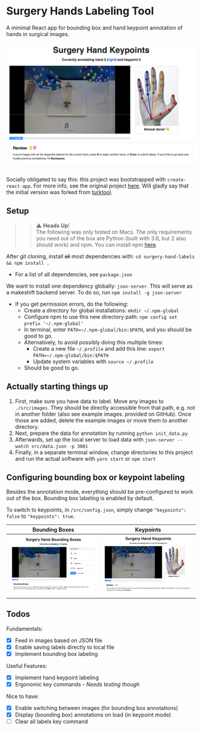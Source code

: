 # Surgery Hands Labeling Tool

A minimal React app for bounding box and hand keypoint annotation of hands in surgical images.

![](demo-pics/demo-keypoint.png)

<!-- |        Bounding Boxes        |            Keypoints             |
| :--------------------------: | :------------------------------: |
| ![](demo-pics/demo-bbox.png) | ![](demo-pics/demo-keypoint.png) | -->

Socially obligated to say this: this project was bootstrapped with `create-react-app`. For more info, see the original project [here](https://github.com/facebook/create-react-app/blob/master/packages/react-scripts/template/README.md). Will gladly say that the initial version was forked from [turktool](https://github.com/jaxony/turktool).  

## Setup

> > :warning: **Heads Up**!  
> > The following was only tested on Macs.
The only requirements you need out of the box are Python (built with 3.6, but 2 also should work) and npm. You can install npm [here](https://www.npmjs.com/get-npm).      

After git cloning, install ~~all~~ most dependencies with: `cd surgery-hand-labels && npm install .`

- For a list of all dependencies, see `package.json`

We want to install one dependency globally: `json-server`. This will serve as a makeshift backend server. To do so, run `npm install -g json-server`

- If you get permission errors, do the following:
  - Create a directory for global installations: `mkdir ~/.npm-global`
  - Configure npm to use this new directory path: `npm config set prefix '~/.npm-global'`
  - In terminal, enter `PATH=~/.npm-global/bin:$PATH`, and you should be good to go.
  - Alternatively, to avoid possibly doing this multiple times:
    - Create a new file `~/.profile` and add this line: `export PATH=~/.npm-global/bin:$PATH`
    - Update system variables with `source ~/.profile`
  - Should be good to go.

## Actually starting things up

1. First, make sure you have data to label. Move any images to `./src/images`. They should be directly accessible from that path, e.g. not in another folder (also see example images. provided on GitHub). Once those are added, delete the example images or move them to another directory.
2. Next, prepare the data for annotation by running `python init_data.py`
3. Afterwards, set up the local server to load data with `json-server --watch src/data.json -p 3001`
4. Finally, in a separate terminal window, change directories to this project and run the actual software with `yarn start` or `npm start`

## Configuring bounding box or keypoint labeling

Besides the annotation mode, everything should be pre-configured to work out of the box. Bounding box labeling is enabled by default.

To switch to keypoints, in `/src/config.json`, simply change `"keypoints": false` to `"keypoints": true`.

|        Bounding Boxes        |            Keypoints             |
| :--------------------------: | :------------------------------: |
| ![](demo-pics/demo-bbox.png) | ![](demo-pics/demo-keypoint.png) |

## Todos

Fundamentals:

- [x] Feed in images based on JSON file
- [x] Enable saving labels directly to local file
- [x] Implement bounding box labeling

Useful Features:

- [x] Implement hand keypoint labeling
- [x] Ergonomic key commands - _Needs testing though_

Nice to have:

- [x] Enable switching between images (for bounding box annotations)  
- [x] Display (bounding box) annotations on load (in keypoint mode)  
- [ ] Clear all labels key command
